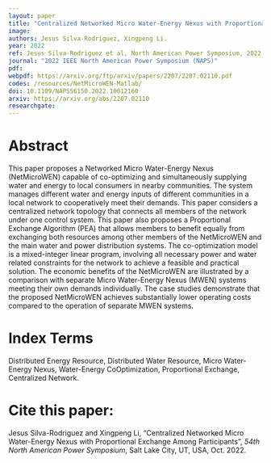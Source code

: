 ```yaml
---
layout: paper
title: "Centralized Networked Micro Water-Energy Nexus with Proportional Exchange Among Participants"
image: 
authors: Jesus Silva-Rodriguez, Xingpeng Li.
year: 2022
ref: Jesus Silva-Rodriguez et al, North American Power Symposium, 2022. 
journal: "2022 IEEE North American Power Symposium (NAPS)"
pdf: 
webpdf: https://arxiv.org/ftp/arxiv/papers/2207/2207.02110.pdf
codes: /resources/NetMicroWEN-Matlab/
doi: 10.1109/NAPS56150.2022.10012160
arxiv: https://arxiv.org/abs/2207.02110
researchgate: 
---
```


# Abstract

This paper proposes a Networked Micro Water-Energy Nexus (NetMicroWEN) capable of co-optimizing and simultaneously supplying water and energy to local consumers in nearby communities. The system manages different water and energy inputs of different communities in a local network to cooperatively meet their demands. This paper considers a centralized network topology that connects all members of the network under one control system. This paper also proposes a Proportional Exchange Algorithm (PEA) that allows members to benefit equally from exchanging both resources among other members of the NetMicroWEN and the main water and power distribution systems. The co-optimization model is a mixed-integer linear program, involving all necessary power and water related constraints for the network to achieve a feasible and practical solution. The economic benefits of the NetMicroWEN are illustrated by a comparison with separate Micro Water-Energy Nexus (MWEN) systems meeting their own demands individually. The case studies demonstrate that the proposed NetMicroWEN achieves substantially lower operating costs compared to the operation of separate MWEN systems.

# Index Terms
Distributed Energy Resource, Distributed Water Resource, Micro Water-Energy Nexus, Water-Energy CoOptimization, Proportional Exchange, Centralized Network.

# Cite this paper:
Jesus Silva-Rodriguez and Xingpeng Li, “Centralized Networked Micro Water-Energy Nexus with Proportional Exchange Among Participants”, *54th North American Power Symposium*, Salt Lake City, UT, USA, Oct. 2022.
